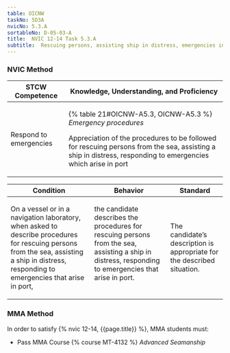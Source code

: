 ```yaml
---
table: OICNW
taskNo: 5D3A
nvicNo: 5.3.A 
sortableNo: D-05-03-A
title:  NVIC 12-14 Task 5.3.A 
subtitle:  Rescuing persons, assisting ship in distress, emergencies in port (OICNW)
---
```






### NVIC Method

<a style="display:none;" onclick="togglevisibility('nvic_methods')" >Show NVIC method.</a>

<div id='nvic_methods' class='show'>

<table>
<thead>
<tr>
<th class='forty'> STCW Competence </th>
<th class='sixty'> Knowledge, Understanding, and Proficiency </th>
</tr>
</thead>

<tbody>
<tr><td markdown='1'>

Respond to emergencies

</td><td markdown='1'>

{% table 21#OICNW-A5.3, OICNW-A5.3 %} *Emergency procedures*

Appreciation of the procedures to be followed for rescuing persons from the sea, assisting a ship in distress, responding to emergencies which arise in port

</td></tr>


</tbody>
</table>


<table>
<thead>
<tr><th class='twenty'>  Condition </th><th class='twenty'> Behavior </th><th  class='sixty'>Standard </th></tr>
</thead>
<tbody >



<tr><td markdown='1'>

On a vessel or in a navigation laboratory, when asked to describe procedures for rescuing persons from the sea, assisting a ship in distress, responding to emergencies that arise in port,

</td><td markdown='1'>

the candidate describes the procedures for rescuing persons from the sea, assisting a ship in distress, responding to emergencies that arise in port.

<br>

<div class="tooltip" markdown='1'>



</div>


</td><td markdown='1'>

The candidate’s description is appropriate for the described situation.

</td></tr>
</tbody>
</table>
</div>


### MMA Method

In order to satisfy  {% nvic 12-14, {{page.title}}  %}, MMA students must:

* Pass MMA Course {% course MT-4132 %}  *Advanced Seamanship*